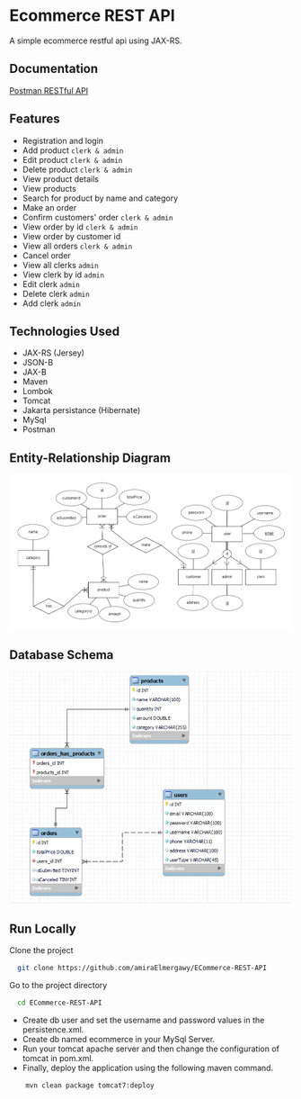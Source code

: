 
# Ecommerce REST API

A simple ecommerce restful api using JAX-RS.


## Documentation

[Postman RESTful API](https://documenter.getpostman.com/view/10348227/UyxdMA8V)


## Features

- Registration and login
- Add product  ```clerk & admin```
- Edit product ```clerk & admin```
- Delete product ```clerk & admin```
- View product details
- View products
- Search for product by name and category
- Make an order
- Confirm customers' order ```clerk & admin```
- View order by id ```clerk & admin```
- View order by customer id
- View all orders ```clerk & admin```
- Cancel order
- View all clerks ```admin```
- View clerk by id ```admin```
- Edit clerk ```admin```
- Delete clerk ```admin```
- Add clerk ```admin```




## Technologies Used

- JAX-RS (Jersey)
- JSON-B
- JAX-B
- Maven
- Lombok
- Tomcat
- Jakarta persistance (Hibernate)
- MySql
- Postman


## Entity-Relationship Diagram

<p align="center">
  <img src="src/main/resources/images/erd.png" title="erd">
</p>

## Database Schema

<p align="center">
  <img src="src/main/resources/images/dbSchema.png" title="erd">
</p>

## Run Locally

Clone the project

```bash
  git clone https://github.com/amiraElmergawy/ECommerce-REST-API
```

Go to the project directory

```bash
  cd ECommerce-REST-API
```

- Create db user and set the username and password values in the persistence.xml.
- Create db named ecommerce in your MySql Server.
- Run your tomcat apache server and then change the configuration of tomcat in pom.xml.
- Finally, deploy the application using the following maven command.


```bash
    mvn clean package tomcat7:deploy
```
